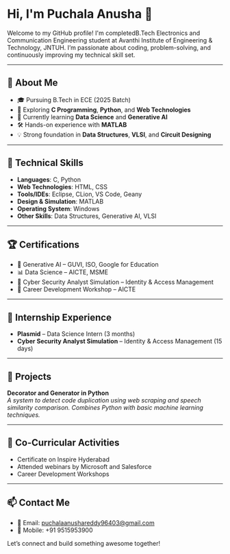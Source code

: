 # Hi, I'm Puchala Anusha 👋
Welcome to my GitHub profile! I'm completedB.Tech Electronics and Communication Engineering student at Avanthi Institute of Engineering & Technology, JNTUH. I’m passionate about coding, problem-solving, and continuously improving my technical skill set.

---

## 🚀 About Me

- 🎓 Pursuing B.Tech in ECE (2025 Batch)
- 🔭 Exploring **C Programming**, **Python**, and **Web Technologies**
- 🌱 Currently learning **Data Science** and **Generative AI**
- 🛠️ Hands-on experience with **MATLAB**
- 💡 Strong foundation in **Data Structures**, **VLSI**, and **Circuit Designing**

---

## 🧠 Technical Skills

- **Languages**: C, Python  
- **Web Technologies**: HTML, CSS  
- **Tools/IDEs**: Eclipse, CLion, VS Code, Geany  
- **Design & Simulation**: MATLAB
- **Operating System**: Windows  
- **Other Skills**: Data Structures, Generative AI, VLSI

---

## 🏆 Certifications

- 🧠 Generative AI – GUVI, ISO, Google for Education  
- 📊 Data Science – AICTE, MSME  
- 🧰 Cyber Security Analyst Simulation – Identity & Access Management  
- 🚀 Career Development Workshop – AICTE  

---

## 💼 Internship Experience

- **Plasmid** – Data Science Intern (3 months)  
- **Cyber Security Analyst Simulation** – Identity & Access Management (15 days)

---

## 📌 Projects

**Decorator and Generator in Python**  
*A system to detect code duplication using web scraping and speech similarity comparison. Combines Python with basic machine learning techniques.*

---

## 🎤 Co-Curricular Activities

- Certificate on Inspire Hyderabad
- Attended webinars by Microsoft and Salesforce
- Career Development Workshops

---

## 📫 Contact Me

- 📧 Email: puchalaanushareddy96403@gmail.com  
- 📱 Mobile: +91 9515953900  

Let’s connect and build something awesome together!

